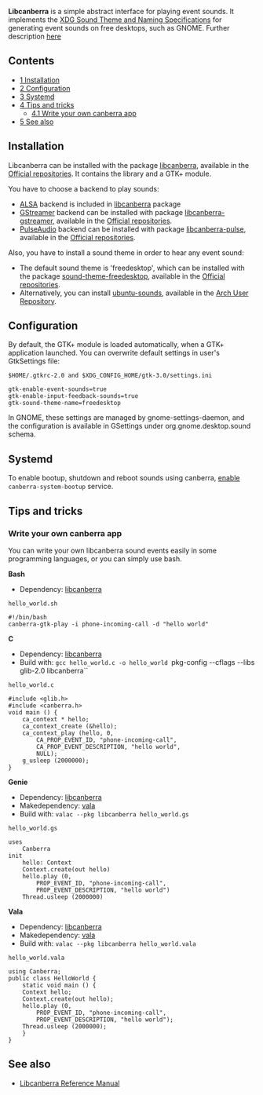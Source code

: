 **Libcanberra** is a simple abstract interface for playing event sounds. It implements the [XDG Sound Theme and Naming Specifications](http://freedesktop.org/wiki/Specifications/sound-theme-spec) for generating event sounds on free desktops, such as GNOME. Further description [here](http://0pointer.de/lennart/projects/libcanberra/)

## Contents

*   [1 Installation](#Installation)
*   [2 Configuration](#Configuration)
*   [3 Systemd](#Systemd)
*   [4 Tips and tricks](#Tips_and_tricks)
    *   [4.1 Write your own canberra app](#Write_your_own_canberra_app)
*   [5 See also](#See_also)

## Installation

Libcanberra can be installed with the package [libcanberra](https://www.archlinux.org/packages/?name=libcanberra), available in the [Official repositories](/index.php/Official_repositories "Official repositories"). It contains the library and a GTK+ module.

You have to choose a backend to play sounds:

*   [ALSA](/index.php/ALSA "ALSA") backend is included in [libcanberra](https://www.archlinux.org/packages/?name=libcanberra) package
*   [GStreamer](/index.php/GStreamer "GStreamer") backend can be installed with package [libcanberra-gstreamer](https://www.archlinux.org/packages/?name=libcanberra-gstreamer), available in the [Official repositories](/index.php/Official_repositories "Official repositories").
*   [PulseAudio](/index.php/PulseAudio "PulseAudio") backend can be installed with package [libcanberra-pulse](https://www.archlinux.org/packages/?name=libcanberra-pulse), available in the [Official repositories](/index.php/Official_repositories "Official repositories").

Also, you have to install a sound theme in order to hear any event sound:

*   The default sound theme is 'freedesktop', which can be installed with the package [sound-theme-freedesktop](https://www.archlinux.org/packages/?name=sound-theme-freedesktop), available in the [Official repositories](/index.php/Official_repositories "Official repositories").
*   Alternatively, you can install [ubuntu-sounds](https://aur.archlinux.org/packages/ubuntu-sounds/), available in the [Arch User Repository](/index.php/Arch_User_Repository "Arch User Repository").

## Configuration

By default, the GTK+ module is loaded automatically, when a GTK+ application launched. You can overwrite default settings in user's GtkSettings file:

 `$HOME/.gtkrc-2.0 and $XDG_CONFIG_HOME/gtk-3.0/settings.ini` 

```
gtk-enable-event-sounds=true
gtk-enable-input-feedback-sounds=true
gtk-sound-theme-name=freedesktop
```

In GNOME, these settings are managed by gnome-settings-daemon, and the configuration is available in GSettings under org.gnome.desktop.sound schema.

## Systemd

To enable bootup, shutdown and reboot sounds using canberra, [enable](/index.php/Enable "Enable") `canberra-system-bootup` service.

## Tips and tricks

### Write your own canberra app

You can write your own libcanberra sound events easily in some programming languages, or you can simply use bash.

**Bash**

*   Dependency: [libcanberra](https://www.archlinux.org/packages/?name=libcanberra)

 `hello_world.sh` 

```
#!/bin/bash
canberra-gtk-play -i phone-incoming-call -d "hello world"
```

**C**

*   Dependency: [libcanberra](https://www.archlinux.org/packages/?name=libcanberra)
*   Build with: `gcc hello_world.c -o hello_world `pkg-config --cflags --libs glib-2.0 libcanberra``

 `hello_world.c` 

```
#include <glib.h>
#include <canberra.h>
void main () {
	ca_context * hello;
	ca_context_create (&hello);
	ca_context_play (hello, 0,
		CA_PROP_EVENT_ID, "phone-incoming-call",
		CA_PROP_EVENT_DESCRIPTION, "hello world",
		NULL);
	g_usleep (2000000);
}
```

**Genie**

*   Dependency: [libcanberra](https://www.archlinux.org/packages/?name=libcanberra)
*   Makedependency: [vala](https://www.archlinux.org/packages/?name=vala)
*   Build with: `valac --pkg libcanberra hello_world.gs`

 `hello_world.gs` 

```
uses
	Canberra
init
	hello: Context
	Context.create(out hello)
	hello.play (0,
		PROP_EVENT_ID, "phone-incoming-call",
		PROP_EVENT_DESCRIPTION, "hello world")
	Thread.usleep (2000000)
```

**Vala**

*   Dependency: [libcanberra](https://www.archlinux.org/packages/?name=libcanberra)
*   Makedependency: [vala](https://www.archlinux.org/packages/?name=vala)
*   Build with: `valac --pkg libcanberra hello_world.vala`

 `hello_world.vala` 

```
using Canberra;
public class HelloWorld {
	static void main () {
	Context hello;
	Context.create(out hello);
	hello.play (0,
		PROP_EVENT_ID, "phone-incoming-call",
		PROP_EVENT_DESCRIPTION, "hello world");
	Thread.usleep (2000000);
	}
}
```

## See also

*   [Libcanberra Reference Manual](http://0pointer.de/lennart/projects/libcanberra/gtkdoc/)